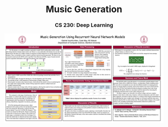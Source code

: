<div align="center">
<h1>Music Generation</h1>
<h3>CS 230: Deep Learning</h3>
</div>

![poster for final presentation](MusicGeneration/resources/finalPoster.png)
